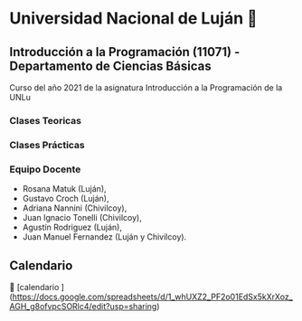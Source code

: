 # Universidad Nacional de Luján :school:
## Introducción a la Programación (11071) - Departamento de Ciencias Básicas
Curso del año 2021 de la asignatura Introducción a la Programación de la UNLu 
### Clases Teoricas

### Clases Prácticas

### Equipo Docente
* Rosana Matuk (Luján), 
* Gustavo Croch (Luján),
* Adriana Nannini (Chivilcoy),
* Juan Ignacio Tonelli (Chivilcoy),
* Agustín Rodriguez (Luján),
* Juan Manuel Fernandez (Luján y Chivilcoy).

## Calendario 

:calendar: [calendario ] (https://docs.google.com/spreadsheets/d/1_whUXZ2_PF2o01EdSx5kXrXoz_AGH_g8ofvpcSORlc4/edit?usp=sharing)

